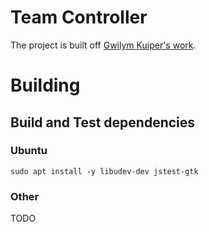# Team Controller

The project is built off [Gwilym Kuiper's work](https://github.com/gwilymk/arduino-joystick).

# Building

## Build and Test dependencies

### Ubuntu

`sudo apt install -y libudev-dev jstest-gtk`

### Other 

TODO


